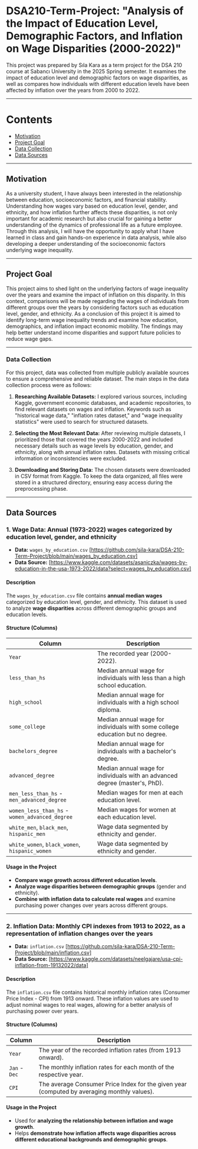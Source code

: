 # DSA210-Term-Project: "Analysis of the Impact of Education Level, Demographic Factors, and Inflation on Wage Disparities (2000-2022)"
This project was prepared by Sıla Kara as a term project for the DSA 210 course at Sabancı University in the 2025 Spring semester. It examines the impact of education level and demographic factors on wage disparities, as well as compares how individuals with different education levels have been affected by inflation over the years from 2000 to 2022.

---

# Contents
- [Motivation](#motivation)
- [Project Goal](#project-goal)
- [Data Collection](#data-collection)
- [Data Sources](#data-sources)

---

## **Motivation**
As a university student, I have always been interested in the relationship between education, socioeconomic factors, and financial stability. Understanding how wages vary based on education level, gender, and ethnicity, and how inflation further affects these disparities, is not only important for academic research but also crucial for gaining a better understanding of the dynamics of professional life as a future employee. Through this analysis, I will have the opportunity to apply what I have learned in class and gain hands-on experience in data analysis, while also developing a deeper understanding of the socioeconomic factors underlying wage inequality.

---

## **Project Goal**
This project aims to shed light on the underlying factors of wage inequality over the years and examine the impact of inflation on this disparity. In this context, comparisons will be made regarding the wages of individuals from different groups over the years by considering factors such as education level, gender, and ethnicity. As a conclusion of this project it is aimed to identify long-term wage inequality trends and examine how education, demographics, and inflation impact economic mobility. The findings may help better understand income disparities and support future policies to reduce wage gaps.

---

### **Data Collection**

For this project, data was collected from multiple publicly available sources to ensure a comprehensive and reliable dataset. The main steps in the data collection process were as follows:

1. **Researching Available Datasets:** I explored various sources, including Kaggle, government economic databases, and academic repositories, to find relevant datasets on wages and inflation. Keywords such as "historical wage data," "inflation rates dataset," and "wage inequality statistics" were used to search for structured datasets.

2. **Selecting the Most Relevant Data:** After reviewing multiple datasets, I prioritized those that covered the years 2000-2022 and included necessary details such as wage levels by education, gender, and ethnicity, along with annual inflation rates. Datasets with missing critical information or inconsistencies were excluded.

3. **Downloading and Storing Data:** The chosen datasets were downloaded in CSV format from Kaggle. To keep the data organized, all files were stored in a structured directory, ensuring easy access during the preprocessing phase.

---

## **Data Sources**
### **1. Wage Data: Annual (1973-2022) wages categorized by education level, gender, and ethnicity**
- **Data:** `wages_by_education.csv` [https://github.com/sila-kara/DSA-210-Term-Project/blob/main/wages_by_education.csv]
- **Data Source:** [https://www.kaggle.com/datasets/asaniczka/wages-by-education-in-the-usa-1973-2022/data?select=wages_by_education.csv]

#### **Description**
The `wages_by_education.csv` file contains **annual median wages** categorized by education level, gender, and ethnicity. This dataset is used to analyze **wage disparities** across different demographic groups and education levels.

#### **Structure (Columns)**
| Column | Description |
|--------|------------ |
| `Year` | The recorded year (2000-2022). |
| `less_than_hs` | Median annual wage for individuals with less than a high school education. |
| `high_school` | Median annual wage for individuals with a high school diploma. |
| `some_college` | Median annual wage for individuals with some college education but no degree. |
| `bachelors_degree` | Median annual wage for individuals with a bachelor's degree. |
| `advanced_degree` | Median annual wage for individuals with an advanced degree (master's, PhD). |
| `men_less_than_hs` - `men_advanced_degree` | Median wages for men at each education level. |
| `women_less_than_hs` - `women_advanced_degree` | Median wages for women at each education level. |
| `white_men`, `black_men`, `hispanic_men` | Wage data segmented by ethnicity and gender. |
| `white_women`, `black_women`, `hispanic_women` | Wage data segmented by ethnicity and gender. |

#### **Usage in the Project**
- **Compare wage growth across different education levels**.
- **Analyze wage disparities between demographic groups** (gender and ethnicity).
- **Combine with inflation data to calculate real wages** and examine purchasing power changes over years across different groups.

---
### **2. Inflation Data: Monthly CPI indexes from 1913 to 2022, as a representation of inflation changes over the years**
- **Data:** `inflation.csv` [https://github.com/sila-kara/DSA-210-Term-Project/blob/main/inflation.csv]
- **Data Source:** [https://www.kaggle.com/datasets/neelgajare/usa-cpi-inflation-from-19132022/data]

#### **Description**
The `inflation.csv` file contains historical monthly inflation rates (Consumer Price Index - CPI) from 1913 onward. These inflation values are used to adjust nominal wages to real wages, allowing for a better analysis of purchasing power over years.

#### **Structure (Columns)**
| Column | Description |
|--------|-------------|
| `Year` | The year of the recorded inflation rates (from 1913 onward). |
| `Jan` - `Dec` | The monthly inflation rates for each month of the respective year. |
| `CPI` | The average Consumer Price Index for the given year (computed by averaging monthly values). |

#### **Usage in the Project**
- Used for **analyzing the relationship between inflation and wage growth**.
- Helps **demonstrate how inflation affects wage disparities across different educational backgrounds and demographic groups**.
